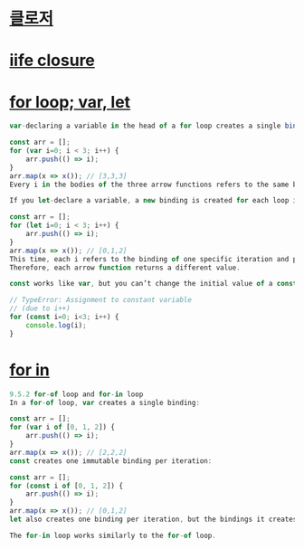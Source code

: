 # [클로저](https://joshua1988.github.io/web-development/javascript/javascript-interview-3questions/)

# [iife closure](https://youtu.be/1S8SBDhA7HA)

# [for loop; var, let](https://exploringjs.com/es6/ch_variables.html#sec_let-const-loop-heads)
```javascript
var-declaring a variable in the head of a for loop creates a single binding (storage space) for that variable:

const arr = [];
for (var i=0; i < 3; i++) {
    arr.push(() => i);
}
arr.map(x => x()); // [3,3,3]
Every i in the bodies of the three arrow functions refers to the same binding, which is why they all return the same value.

If you let-declare a variable, a new binding is created for each loop iteration:

const arr = [];
for (let i=0; i < 3; i++) {
    arr.push(() => i);
}
arr.map(x => x()); // [0,1,2]
This time, each i refers to the binding of one specific iteration and preserves the value that was current at that time. 
Therefore, each arrow function returns a different value.

const works like var, but you can’t change the initial value of a const-declared variable:

// TypeError: Assignment to constant variable
// (due to i++)
for (const i=0; i<3; i++) {
    console.log(i);
}
```

# [for in](https://exploringjs.com/es6/ch_variables.html#sec_let-const-loop-heads)
```javascript
9.5.2 for-of loop and for-in loop 
In a for-of loop, var creates a single binding:

const arr = [];
for (var i of [0, 1, 2]) {
    arr.push(() => i);
}
arr.map(x => x()); // [2,2,2]
const creates one immutable binding per iteration:

const arr = [];
for (const i of [0, 1, 2]) {
    arr.push(() => i);
}
arr.map(x => x()); // [0,1,2]
let also creates one binding per iteration, but the bindings it creates are mutable.

The for-in loop works similarly to the for-of loop.
```
